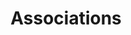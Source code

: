 ---
title: Associations
longTitle: 'Associations'
tags:
- gccommon
french:
- "[[Association]]"
narrowerTerm:
- "[[Labour unions]]"
- "[[Professional associations]]"
scopeNote:
- "A gathering of people for a common purpose"
---